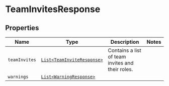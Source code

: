 

# TeamInvitesResponse



## Properties

| Name | Type | Description | Notes |
|------------ | ------------- | ------------- | -------------|
| `teamInvites` | [```List<TeamInviteResponse>```](TeamInviteResponse.md) |  Contains a list of team invites and their roles.  |  |
| `warnings` | [```List<WarningResponse>```](WarningResponse.md) |    |  |



